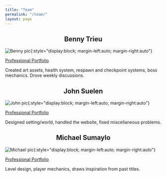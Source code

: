 ```yaml
---
title: "Team"
permalink: "/team/"
layout: page
---
```


<h2 style="text-align: center;">Benny Trieu</h2>

![Benny pic](https://avatars.githubusercontent.com/u/76574420?v=4){:style="display:block; margin-left:auto; margin-right:auto"}

[Professional Portfolio](https://bennytrieu.github.io/)

Created art assets, health system, respawn and checkpoint systems, boss mechanics. Drove weekly discussions. 

<h2 style="text-align: center;">John Suelen</h2>

![John pic](https://cdn.discordapp.com/attachments/1088056272689049720/1088064639104987186/image.png){:style="display:block; margin-left:auto; margin-right:auto"}

[Professional Portfolio](https://johnsuelen.github.io/)

Designed setting/world, handled the website, fixed miscellaneous problems. 

<h2 style="text-align: center;">Michael Sumaylo</h2>

![Michael pic](https://avatars.githubusercontent.com/u/97885062?v=4){:style="display:block; margin-left:auto; margin-right:auto"}

[Professional Portfolio](https://msumaylo.github.io/)

Level design, player mechanics, draws inspiration from past titles. 
